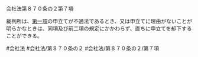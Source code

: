 会社法第８７０条の２第７項

裁判所は、[第一項](会社法＿＿＿＿第８７０条の２第１項)の申立てが不適法であるとき、又は申立てに理由がないことが明らかなときは、同項及び前二項の規定にかかわらず、直ちに申立てを却下することができる。

#会社法
#会社法/第８７０条の２
#会社法/第８７０条の２/第７項
